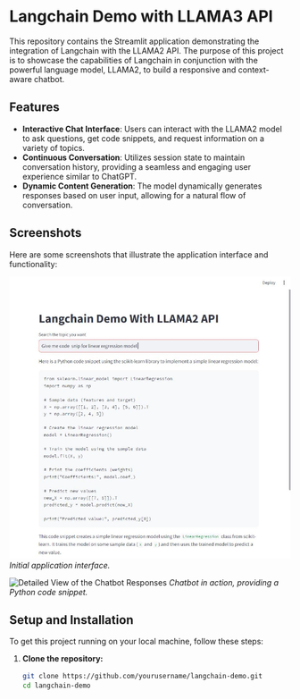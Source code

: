 # Langchain Demo with LLAMA3 API

This repository contains the Streamlit application demonstrating the integration of Langchain with the LLAMA2 API. The purpose of this project is to showcase the capabilities of Langchain in conjunction with the powerful language model, LLAMA2, to build a responsive and context-aware chatbot.

## Features

- **Interactive Chat Interface**: Users can interact with the LLAMA2 model to ask questions, get code snippets, and request information on a variety of topics.
- **Continuous Conversation**: Utilizes session state to maintain conversation history, providing a seamless and engaging user experience similar to ChatGPT.
- **Dynamic Content Generation**: The model dynamically generates responses based on user input, allowing for a natural flow of conversation.

## Screenshots

Here are some screenshots that illustrate the application interface and functionality:

![Langchain Demo with LLAMA2 API](img/Capture.JPG)
*Initial application interface.*

![Detailed View of the Chatbot Responses](/path/to/your/screenshot/file2.jpg)
*Chatbot in action, providing a Python code snippet.*

## Setup and Installation

To get this project running on your local machine, follow these steps:

1. **Clone the repository:**
   ```bash
   git clone https://github.com/yourusername/langchain-demo.git
   cd langchain-demo
